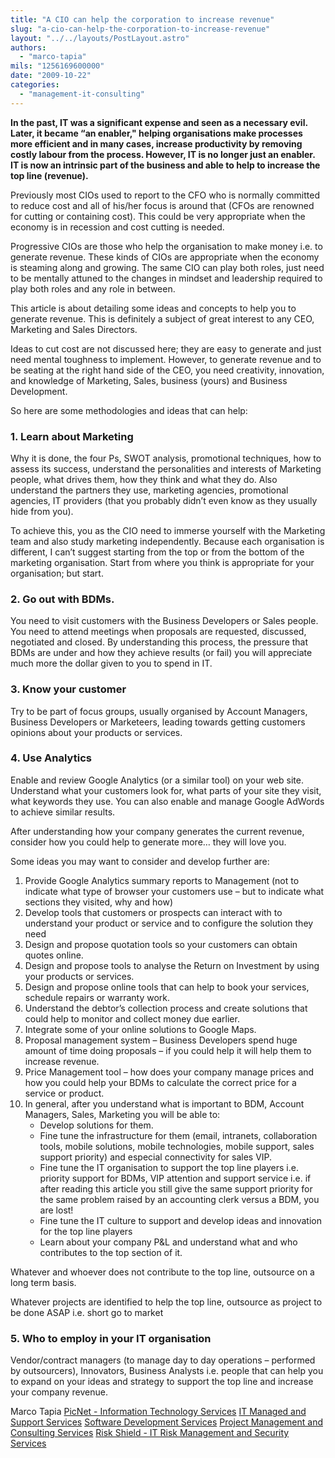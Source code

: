 ```yaml
---
title: "A CIO can help the corporation to increase revenue"
slug: "a-cio-can-help-the-corporation-to-increase-revenue"
layout: "../../layouts/PostLayout.astro"
authors: 
  - "marco-tapia"
mils: "1256169600000"
date: "2009-10-22"
categories: 
  - "management-it-consulting"
---
```


**In the past, IT was a significant expense and seen as a necessary evil. Later, it became “an enabler," helping organisations make processes more efficient and in many cases, increase productivity by removing costly labour from the process. However, IT is no longer just an enabler. IT is now an intrinsic part of the business and able to help to increase the top line (revenue).**

Previously most CIOs used to report to the CFO who is normally committed to reduce cost and all of his/her focus is around that (CFOs are renowned for cutting or containing cost). This could be very appropriate when the economy is in recession and cost cutting is needed.

Progressive CIOs are those who help the organisation to make money i.e. to generate revenue. These kinds of CIOs are appropriate when the economy is steaming along and growing. The same CIO can play both roles, just need to be mentally attuned to the changes in mindset and leadership required to play both roles and any role in between.

This article is about detailing some ideas and concepts to help you to generate revenue. This is definitely a subject of great interest to any CEO, Marketing and Sales Directors.

Ideas to cut cost are not discussed here; they are easy to generate and just need mental toughness to implement. However, to generate revenue and to be seating at the right hand side of the CEO, you need creativity, innovation, and knowledge of Marketing, Sales, business (yours) and Business Development.

So here are some methodologies and ideas that can help:

### 1\. Learn about Marketing

Why it is done, the four Ps, SWOT analysis, promotional techniques, how to assess its success, understand the personalities and interests of Marketing people, what drives them, how they think and what they do. Also understand the partners they use, marketing agencies, promotional agencies, IT providers (that you probably didn’t even know as they usually hide from you).

To achieve this, you as the CIO need to immerse yourself with the Marketing team and also study marketing independently. Because each organisation is different, I can’t suggest starting from the top or from the bottom of the marketing organisation. Start from where you think is appropriate for your organisation; but start.

### 2\. Go out with BDMs.

You need to visit customers with the Business Developers or Sales people. You need to attend meetings when proposals are requested, discussed, negotiated and closed. By understanding this process, the pressure that BDMs are under and how they achieve results (or fail) you will appreciate much more the dollar given to you to spend in IT.

### 3\. Know your customer

Try to be part of focus groups, usually organised by Account Managers, Business Developers or Marketeers, leading towards getting customers opinions about your products or services.

### 4\. Use Analytics

Enable and review Google Analytics (or a similar tool) on your web site. Understand what your customers look for, what parts of your site they visit, what keywords they use. You can also enable and manage Google AdWords to achieve similar results.

After understanding how your company generates the current revenue, consider how you could help to generate more… they will love you.

Some ideas you may want to consider and develop further are:

1. Provide Google Analytics summary reports to Management (not to indicate what type of browser your customers use – but to indicate what sections they visited, why and how)
2. Develop tools that customers or prospects can interact with to understand your product or service and to configure the solution they need
3. Design and propose quotation tools so your customers can obtain quotes online.
4. Design and propose tools to analyse the Return on Investment by using your products or services.
5. Design and propose online tools that can help to book your services, schedule repairs or warranty work.
6. Understand the debtor’s collection process and create solutions that could help to monitor and collect money due earlier.
7. Integrate some of your online solutions to Google Maps.
8. Proposal management system – Business Developers spend huge amount of time doing proposals – if you could help it will help them to increase revenue.
9. Price Management tool – how does your company manage prices and how you could help your BDMs to calculate the correct price for a service or product.
10. In general, after you understand what is important to BDM, Account Managers, Sales, Marketing you will be able to:
    - Develop solutions for them.
    - Fine tune the infrastructure for them (email, intranets, collaboration tools, mobile solutions, mobile technologies, mobile support, sales support priority) and especial connectivity for sales VIP.
    - Fine tune the IT organisation to support the top line players i.e. priority support for BDMs, VIP attention and support service i.e. if after reading this article you still give the same support priority for the same problem raised by an accounting clerk versus a BDM, you are lost!
    - Fine tune the IT culture to support and develop ideas and innovation for the top line players
    - Learn about your company P&L and understand what and who contributes to the top section of it.

Whatever and whoever does not contribute to the top line, outsource on a long term basis.

Whatever projects are identified to help the top line, outsource as project to be done ASAP i.e. short go to market

### 5\. Who to employ in your IT organisation

Vendor/contract managers (to manage day to day operations – performed by outsourcers), Innovators, Business Analysts i.e. people that can help you to expand on your ideas and strategy to support the top line and increase your company revenue.

Marco Tapia [PicNet - Information Technology Services](https://picnet.com.au/ "PicNet IT Services") [IT Managed and Support Services](https://picnet.com.au/managed-it-support.html "IT Managed Support") [Software Development Services](https://picnet.com.au/software-development.html "Custom Software Development Services") [Project Management and Consulting Services](https://picnet.com.au/it-consulting.html "IT Consulting Services") [Risk Shield - IT Risk Management and Security Services](https://picnet.com.au/rs_introduction.html "Risk Management and Security Services")
